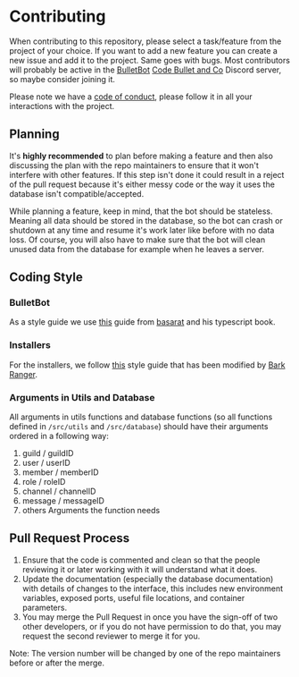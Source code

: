 # Contributing

When contributing to this repository, please select a task/feature from the project of your choice. If you want to add a new feature you can create a new issue and add it to the project. Same goes with bugs. Most contributors will probably be active in the [BulletBot](https://discord.gg/74py7yd) [Code Bullet and Co](https://discord.gg/3wTEZkh) Discord server, so maybe consider joining it.

Please note we have a [code of conduct](CODE_OF_CONDUCT.md), please follow it in all your interactions with the project.

## Planning

It's **highly recommended** to plan before making a feature and then also discussing the plan with the repo maintainers to ensure that it won't interfere with other features. If this step isn't done it could result in a reject of the pull request because it's either messy code or the way it uses the database isn't compatible/accepted.

While planning a feature, keep in mind, that the bot should be stateless. Meaning all data should be stored in the database, so the bot can crash or shutdown at any time and resume it's work later like before with no data loss. Of course, you will also have to make sure that the bot will clean unused data from the database for example when he leaves a server.

## Coding Style

### BulletBot

As a style guide we use [this](https://github.com/basarat/typescript-book/blob/master/docs/styleguide/styleguide.md) guide from [basarat](https://github.com/basarat) and his typescript book.

### Installers

For the installers, we follow [this](https://github.com/StrangeRanger/bash-style-guide) style guide that has been modified by [Bark Ranger](https://github.com/StrangeRanger).

### Arguments in Utils and Database

All arguments in utils functions and database functions (so all functions defined in `/src/utils` and `/src/database`) should have their arguments ordered in a following way:

1. guild / guildID
2. user / userID
3. member / memberID
4. role / roleID
5. channel / channelID
6. message / messageID
7. others Arguments the function needs

## Pull Request Process

1. Ensure that the code is commented and clean so that the people reviewing it or later working with it will understand what it does.
2. Update the documentation (especially the database documentation) with details of changes to the interface, this includes new environment variables, exposed ports, useful file locations, and container parameters.
3. You may merge the Pull Request in once you have the sign-off of two other developers, or if you do not have permission to do that, you may request the second reviewer to merge it for you.

Note: The version number will be changed by one of the repo maintainers before or after the merge.
